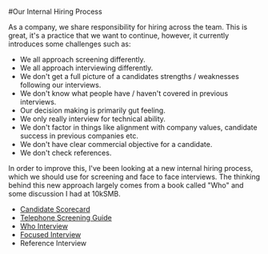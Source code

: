 #Our Internal Hiring Process

As a company, we share responsibility for hiring across the team. This is great, it's a practice that we want to continue, however, it currently introduces some challenges such as:

- We all approach screening differently.
- We all approach interviewing differently.
- We don't get a full picture of a candidates strengths / weaknesses following our interviews.
- We don't know what people have / haven't covered in previous interviews. 
- Our decision making is primarily gut feeling. 
- We only really interview for technical ability.
- We don't factor in things like alignment with company values, candidate success in previous companies etc. 
- We don't have clear commercial objective for a candidate.
- We don't check references.

In order to improve this, I've been looking at a new internal hiring process, which we should use for screening and face to face interviews. The thinking behind this new approach largely comes from a book called "Who" and some discussion I had at 10kSMB.

- [Candidate Scorecard](scorecard.md)
- [Telephone Screening Guide](screening.md)
- [Who Interview](who.md)
- [Focused Interview](focused.md)
- Reference Interview


